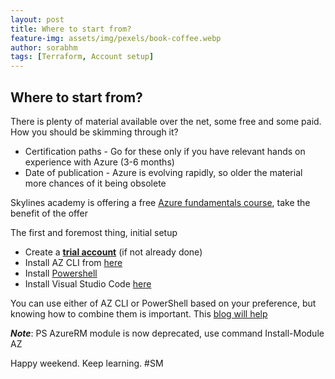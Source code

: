 ```yaml
---
layout: post
title: Where to start from?
feature-img: assets/img/pexels/book-coffee.webp
author: sorabhm
tags: [Terraform, Account setup]
---
```


## Where to start from?

There is plenty of material available over the net, some free and some paid. How you should be skimming through it?

* Certification paths - Go for these only if you have relevant hands on experience with Azure (3-6 months)
* Date of publication - Azure is evolving rapidly, so older the material more chances of it being obsolete

Skylines academy is offering a free [Azure fundamentals course](https://courses.skylinesacademy.com/p/azure-overview), take the benefit of the offer

The first and foremost thing, initial setup

* Create a [**trial account**](https://azure.microsoft.com/en-us/free/) (if not already done)
* Install AZ CLI from [here](https://docs.microsoft.com/en-us/cli/azure/install-azure-cli?view=azure-cli-latest)
* Install [Powershell](https://docs.microsoft.com/en-us/powershell/scripting/install/installing-powershell?view=powershell-7)
* Install Visual Studio Code [here](https://code.visualstudio.com/download)

You can use either of AZ CLI or PowerShell based on your preference, but knowing how to combine them is important. This [blog will help](https://cloudskills.io/blog/azure-cli-powershell)

**_Note_**: PS AzureRM module is now deprecated, use command Install-Module AZ

Happy weekend. Keep learning.
#SM
